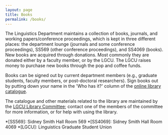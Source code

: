 ```yaml
---
layout: page
title: Books
permalink: /books/
---
```


The Linguistics Department maintains a collection of books, journals, and working papers/conference proceedings, which is kept in three different places: the department lounge (journals and some conference proceedings), SS569 (other conference proceedings), and SS4069 (books). New books are acquired through donations. Most commonly they are donated either by a faculty member, or by the LGCU. The LGCU raises money to purchase new books through the pop and coffee funds.

Books can be signed out by current department members (e.g., graduate students, faculty members, or post-doctoral researchers). Sign books out by putting down your name in the 'Who has it?' column of the [online library catalogue](https://docs.google.com/spreadsheets/d/1hhsKpB-PQ8fDu9NzN2RaoB105TGrJMYYA854JwySGRk/edit#gid=0 "LingDept Library Catalogue editable spreadsheet").

The catalogue and other materials related to the library are maintained by the [LGCU Library Committee](https://uoft-lgcu.github.io/committees/#library-committee "LGCU Committees Page section on the Library Committee"); contact one of the members of the committee for more information, or for help with using the library.

*[SS569]: Sidney Smith Hall Room 569
*[SS4069]: Sidney Smith Hall Room 4069
*[LGCU]: Linguistics Graduate Student Union
